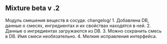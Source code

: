 ## Mixture beta v .2
Модуль смешения веществ в сосуде.
changelog/
    1. Добавлена DB, данные о смесях, ингредиентах и их свойствах находятся в ней.
    2. Данные о ингредиентах загружаются из DB.
    3. Можно сохранить смесь в DB. Имя смеси необязательно.
    4. Мелкие исправления интерфейса.
